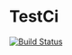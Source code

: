 # TestCi
[![Build Status](https://travis-ci.org/ottojolanki/TestCI.svg?branch=master)](https://travis-ci.org/ottojolanki/TestCI)
